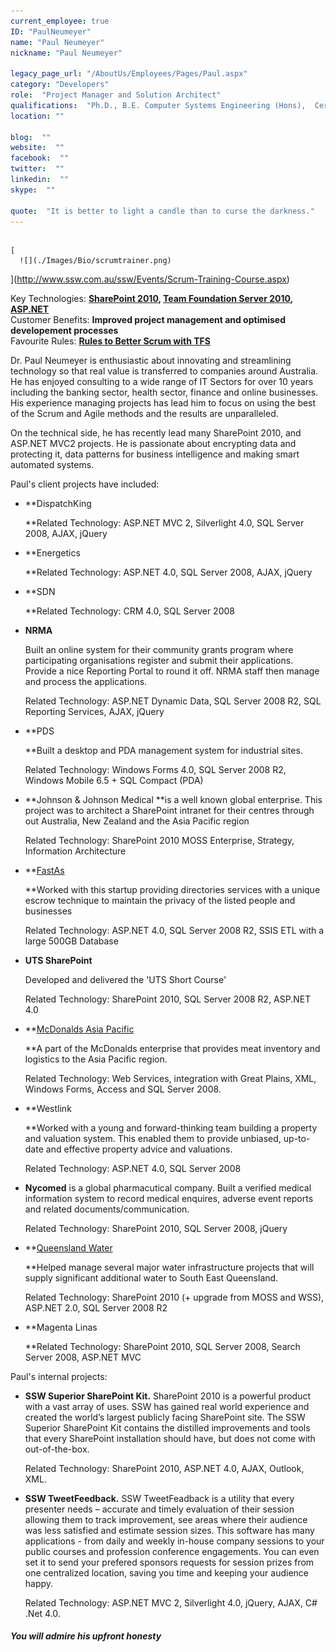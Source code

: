 ```yaml
---
current_employee: true
ID: "PaulNeumeyer"
name: "Paul Neumeyer"
nickname: "Paul Neumeyer"

legacy_page_url: "/AboutUs/Employees/Pages/Paul.aspx"
category: "Developers"
role:  "Project Manager and Solution Architect"
qualifications:  "Ph.D., B.E. Computer Systems Engineering (Hons),  Cert. Scrum Master"
location: ""

blog:  ""
website:  ""
facebook:  ""
twitter:  ""
linkedin:  ""
skype:  ""

quote:  "It is better to light a candle than to curse the darkness."
---
```


## 
    [
      ![](./Images/Bio/scrumtrainer.png) 
 ](http://www.ssw.com.au/ssw/Events/Scrum-Training-Course.aspx)

Key Technologies: **[SharePoint 2010](http://www.ssw.com.au/ssw/Consulting/SharePoint.aspx), [Team Foundation Server 2010](http://www.ssw.com.au/ssw/Consulting/ALM.aspx), [ASP.NET](http://www.ssw.com.au/ssw/Consulting/WebsiteDevelopment.aspx)**  
 Customer Benefits: **Improved project management and optimised developement processes**  
 Favourite Rules: **[Rules to Better Scrum with TFS](http://rules.ssw.com.au/Management/RulesToBetterScrumUsingTFS/Pages/default.aspx)**

Dr. Paul Neumeyer is enthusiastic about innovating and streamlining technology so that real value is transferred to companies around Australia. He has enjoyed consulting to a wide range of IT Sectors for over 10 years including the banking sector, health sector, finance and online businesses. His experience managing projects has lead him to focus on using the best of the Scrum and Agile methods and the results are unparalleled.   

 On the technical side, he has recently lead many SharePoint 2010, and ASP.NET MVC2 projects. He is passionate about encrypting data and protecting it, data patterns for business intelligence and making smart automated systems.

Paul's client projects have included:

*   **DispatchKing  

    **Related Technology: ASP.NET MVC 2, Silverlight 4.0, SQL Server 2008, AJAX, jQuery 
*   **Energetics  

    **Related Technology: ASP.NET 4.0, SQL Server 2008, AJAX, jQuery 
*   **SDN  

    **Related Technology: CRM 4.0, SQL Server 2008 
*   **NRMA**   

    Built an online system for their community grants program where participating organisations register and submit their applications. Provide a nice Reporting Portal to round it off. NRMA staff then manage and process the applications.   

    Related Technology: ASP.NET Dynamic Data, SQL Server 2008 R2, SQL Reporting Services, AJAX, jQuery 
*   **PDS  

    **Built a desktop and PDA management system for industrial sites.  

    Related Technology: Windows Forms 4.0, SQL Server 2008 R2, Windows Mobile 6.5 + SQL Compact (PDA) 
*   **Johnson & Johnson Medical **is a well known global enterprise. This project was to architect a SharePoint intranet for their centres through out Australia, New Zealand and the Asia Pacific region   

    Related Technology: SharePoint 2010 MOSS Enterprise, Strategy, Information Architecture 
*   **[FastAs](http://www.ssw.com.au/ssw/Company/OurClients.aspx#FastAS)   

    **Worked with this startup providing directories services with a unique escrow technique to maintain the privacy of the listed people and businesses  

    Related Technology: ASP.NET 4.0, SQL Server 2008 R2, SSIS ETL with a large 500GB Database 
*   **UTS SharePoint**   

    Developed and delivered the 'UTS Short Course'   

    Related Technology: SharePoint 2010, SQL Server 2008 R2, ASP.NET 4.0 
*   **[McDonalds Asia Pacific](http://www.ssw.com.au/ssw/Company/OurClients.aspx#McDonaldsAsiaPacific)   

    **A part of the McDonalds enterprise that provides meat inventory and logistics to the Asia Pacific region.  

    Related Technology: Web Services, integration with Great Plains, XML, Windows Forms, Access and SQL Server 2008. 
*   **Westlink   

    **Worked with a young and forward-thinking team building a property and valuation system. This enabled them to provide unbiased, up-to-date and effective property advice and valuations.  

    Related Technology: ASP.NET 4.0, SQL Server 2008 
*   **Nycomed** is a global pharmacutical company. Built a verified medical information system to record medical enquires, adverse event reports and related documents/communication.   

    Related Technology: SharePoint 2010, SQL Server 2008, jQuery 
*   **[Queensland Water](http://www.ssw.com.au/ssw/Company/OurClients.aspx#QueenslandWaterInfrastructure)   

    **Helped manage several major water infrastructure projects that will supply significant additional water to South East Queensland.  

    Related Technology: SharePoint 2010 (+ upgrade from MOSS and WSS), ASP.NET 2.0, SQL Server 2008 R2 
*   **Magenta Linas  

    **Related Technology: SharePoint 2010, SQL Server 2008, Search Server 2008, ASP.NET MVC 

Paul's internal projects:

*   **SSW Superior SharePoint Kit.** SharePoint 2010 is a powerful product with a vast array of uses. SSW has gained real world experience and created the world’s largest publicly facing SharePoint site. The SSW Superior SharePoint Kit contains the distilled improvements and tools that every SharePoint installation should have, but does not come with out-of-the-box.  

    Related Technology: SharePoint 2010, ASP.NET 4.0, AJAX, Outlook, XML. 
*   **SSW TweetFeedback.** SSW TweetFeadback is a utility that every presenter needs – accurate and timely evaluation of their session allowing them to track improvement, see areas where their audience was less satisfied and estimate session sizes. This software has many applications - from daily and weekly in-house company sessions to your public courses and profession conference engagements. You can even set it to send your prefered sponsors requests for session prizes from one centralized location, saving you time and keeping your audience happy.  

    Related Technology: ASP.NET MVC 2, Silverlight 4.0, jQuery, AJAX, C# .Net 4.0. 

##### You will admire his upfront honesty
